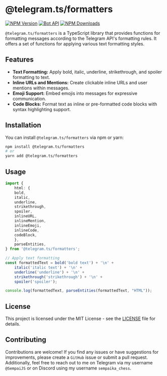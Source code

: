 # @telegram.ts/formatters

[![NPM Version](https://img.shields.io/npm/v/@telegram.ts/formatters)](https://www.npmjs.com/package/@telegram.ts/formatters)
[![Bot API](https://img.shields.io/badge/Bot%20API-v.7.9-00aced.svg?style=flat-square&logo=telegram)](https://core.telegram.org/bots/api)
[![NPM Downloads](https://img.shields.io/npm/dt/@telegram.ts/formatters.svg?maxAge=3600)](https://www.npmjs.com/package/@telegram.ts/formatters)

`@telegram.ts/formatters` is a TypeScript library that provides functions for formatting messages according to the Telegram API's formatting rules. It offers a set of functions for applying various text formatting styles.

## Features

- **Text Formatting:** Apply bold, italic, underline, strikethrough, and spoiler formatting to text.
- **Inline URLs and Mentions:** Create clickable inline URLs and user mentions within messages.
- **Emoji Support:** Embed emojis into messages for expressive communication.
- **Code Blocks:** Format text as inline or pre-formatted code blocks with syntax highlighting support.

## Installation

You can install `@telegram.ts/formatters` via npm or yarn:

```bash
npm install @telegram.ts/formatters
# or
yarn add @telegram.ts/formatters
```

## Usage

```typescript
import {
    html: {
    bold,
    italic,
    underline,
    strikethrough,
    spoiler,
    inlineURL,
    inlineMention,
    inlineEmoji,
    inlineCode,
    codeBlock,
    },
    parseEntities,
} from '@telegram.ts/formatters';

// Apply text formatting
const formattedText = bold('bold text') + '\n' +
    italic('italic text') + '\n' +
    underline('underline') + '\n' +
    strikethrough('strikethrough') + '\n' +
    spoiler('spoiler');

console.log(formattedText, parseEntities(formattedText, "HTML"));
```

## License

This project is licensed under the MIT License - see the [LICENSE](https://github.com/telegramsjs/formatters/blob/main/LICENSE) file for details.

## Contributing

Contributions are welcome! If you find any issues or have suggestions for improvements, please create a `GitHub` issue or submit a pull request. Additionally, feel free to reach out to me on Telegram via my username `@SempaiJS` or on Discord using my username `sempaika_chess`.
